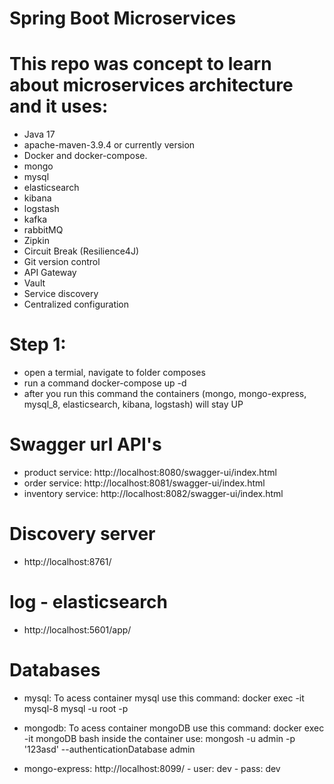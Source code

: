 # Spring Boot Microservices


# This repo was concept to learn about microservices architecture and it uses:
- Java 17
- apache-maven-3.9.4 or currently version
- Docker and docker-compose.
- mongo
- mysql
- elasticsearch 
- kibana
- logstash
- kafka
- rabbitMQ
- Zipkin
- Circuit Break (Resilience4J)
- Git version control
- API Gateway
- Vault
- Service discovery
- Centralized configuration



# Step 1:
  - open a termial, navigate to folder composes
  - run a command docker-compose up -d
  - after you run this command the containers (mongo, mongo-express, mysql_8, elasticsearch, kibana, logstash) will stay UP


# Swagger url API's
- product service: http://localhost:8080/swagger-ui/index.html
- order service: http://localhost:8081/swagger-ui/index.html
- inventory service: http://localhost:8082/swagger-ui/index.html


# Discovery server
- http://localhost:8761/



# log - elasticsearch
- http://localhost:5601/app/


# Databases

- mysql:
    To acess container mysql use this command: docker exec -it mysql-8 mysql -u root -p

- mongodb:
    To acess container mongoDB use this command: docker exec -it mongoDB bash
    inside the container use: mongosh -u admin -p '123asd' --authenticationDatabase admin

- mongo-express: http://localhost:8099/
        - user: dev
        - pass: dev